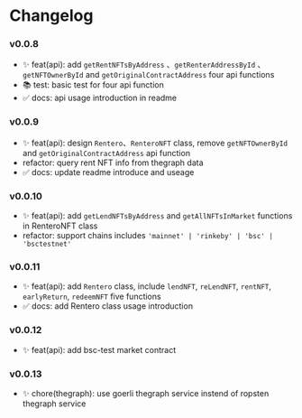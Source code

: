 # Changelog

### **v0.0.8**

- ✨ feat(api):  add `getRentNFTsByAddress` 、`getRenterAddressById` 、`getNFTOwnerById` and `getOriginalContractAddress` four api functions
- 📚 test: basic test for four api function
- ✅ docs: api usage introduction in readme

### **v0.0.9**

- ✨ feat(api): design `Rentero`、`RenteroNFT` class, remove `getNFTOwnerById` and `getOriginalContractAddress` api function
- refactor: query rent NFT info from thegraph data
- ✅ docs: update readme introduce and useage

### **v0.0.10**
- ✨ feat(api): add `getLendNFTsByAddress` and `getAllNFTsInMarket` functions in RenteroNFT class
- refactor: support chains includes `'mainnet' | 'rinkeby' | 'bsc' | 'bsctestnet'`


### **v0.0.11**
- ✨ feat(api): add `Rentero` class, include `lendNFT`, `reLendNFT`, `rentNFT`, `earlyReturn`, `redeemNFT` five functions
- ✅ docs: add Rentero class usage introduction


### **v0.0.12**
- ✨ feat(api): add bsc-test market contract



### **v0.0.13**
- ✨ chore(thegraph): use goerli thegraph service instend of ropsten thegraph service

